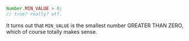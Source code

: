 ``` javascript
Number.MIN_VALUE > 0;
// true? really? wtf.
```

It turns out that `MIN_VALUE` is the smallest number GREATER THAN ZERO, which of course totally makes sense.
